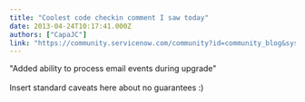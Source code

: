 ```yaml
---
title: "Coolest code checkin comment I saw today"
date: 2013-04-24T10:17:41.000Z
authors: ["CapaJC"]
link: "https://community.servicenow.com/community?id=community_blog&sys_id=2dec2e65dbd0dbc01dcaf3231f9619a6"
---
```

<p>"Added ability to process email events during upgrade"<br /><br />Insert standard caveats here about no guarantees :)</p>